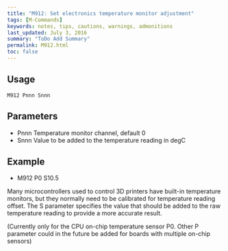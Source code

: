 ```yaml
---
title: "M912: Set electronics temperature monitor adjustment" 
tags: [M-Commands]
keywords: notes, tips, cautions, warnings, admonitions
last_updated: July 3, 2016
summary: "ToDo Add Summary"
permalink: M912.html
toc: false
---
```



## Usage ##
```
M912 Pnnn Snnn
```

## Parameters ##

+ Pnnn Temperature monitor channel, default 0
+ Snnn Value to be added to the temperature reading in degC

## Example ##

+ M912 P0 S10.5

Many microcontrollers used to control 3D printers have built-in temperature monitors, but they normally need to be calibrated for temperature reading offset. The S parameter specifies the value that should be added to the raw temperature reading to provide a more accurate result.

(Currently only for the CPU on-chip temperature sensor P0. Other P parameter could in the future be added for boards with multiple on-chip sensors)